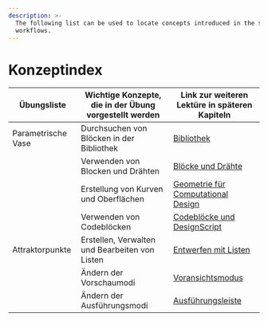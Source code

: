 ```yaml
---
description: >-
  The following list can be used to locate concepts introduced in the sample
  workflows.
---
```


# Konzeptindex

| Übungsliste | Wichtige Konzepte, die in der Übung vorgestellt werden | Link zur weiteren Lektüre in späteren Kapiteln |
| ---------------- | ------------------------------------ | ---------------------------------------------------------------------------------------------------------- |
| Parametrische Vase | Durchsuchen von Blöcken in der Bibliothek | [Bibliothek](../3\_user\_interface/2-library.md) |
|                  | Verwenden von Blocken und Drähten | [Blöcke und Drähte](../4\_nodes\_and\_wires/) |
|                  | Erstellung von Kurven und Oberflächen | [Geometrie für Computational Design](../5\_essential\_nodes\_and\_concepts/5-2\_geometry-for-computational-design/) |
|                  | Verwenden von Codeblöcken | [Codeblöcke und DesignScript](../8\_coding\_in\_dynamo/8-1\_code-blocks-and-design-script/) |
| Attraktorpunkte | Erstellen, Verwalten und Bearbeiten von Listen | [Entwerfen mit Listen](../5\_essential\_nodes\_and\_concepts/5-4\_designing-with-lists/) |
|                  | Ändern der Vorschaumodi | [Voransichtsmodus](../3\_user\_interface/1-workspace.md#preview-mode) |
|                  | Ändern der Ausführungsmodi | [Ausführungsleiste](../3\_user\_interface/#execution-bar) |
